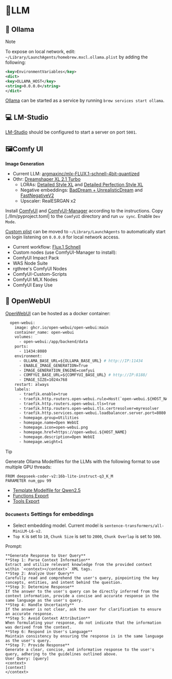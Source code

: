 # 📝LLM

## 🦙 Ollama

> [!NOTE]
To expose on local network, edit: `~/Library/LaunchAgents/homebrew.mxcl.ollama.plist` by adding the following:

```xml
<key>EnvironmentVariables</key>
<dict>
<key>OLLAMA_HOST</key>
<string>0.0.0.0</string>
</dict>
```

[Ollama](https://github.com/ollama/ollama) can be started as a service by running `brew services start ollama`.

## 💻 LM-Studio

[LM-Studio](https://lmstudio.ai/) should be configured to start a server on port `5001`.

## 🖼️Comfy UI

**Image Generation**

- Current LLM: [argmaxinc/mlx-FLUX.1-schnell-4bit-quantized](https://huggingface.co/argmaxinc/mlx-FLUX.1-schnell-4bit-quantized)
- Othr: [Dreamshaper XL 2.1 Turbo](https://civitai.com/models/112902/dreamshaper-xl)
  - LORAs: [Detailed Style XL](https://civitai.com/models/421162/detailed-style-xl-hand-focus-all-in-one-detailed-perfection-style-extension?modelVersionId=469308) and [Detailed Perfection Style XL](https://civitai.com/models/411088/detailed-perfection-style-xl-hands-feet-face-body-all-in-one?modelVersionId=458257)
  - Negative embeddings: [BadDream + UnrealisticDream](https://civitai.com/models/72437?modelVersionId=77173) and [FastNegativeV2](https://civitai.com/models/71961/fast-negative-embedding)
  - Upscaler: RealESRGAN x2

Install [ComfyUI](https://github.com/comfyanonymous/ComfyUI) and [ComfyUI-Manager](https://github.com/ltdrdata/ComfyUI-Manager) according to the instructions. Copy [./llm/pyproject.toml] to the `ComfyUI` directory and run `uv sync`. Enable `Dev Mode`.

[Custom plist](./llm/com.joncrangle.llm.plist) can be moved to `~/Library/LaunchAgents` to automatically start on login listening on `0.0.0.0` for local network access.

- Current workflow: [Flux.1 Schnell](./llm/flux-workflow-api.json)
- Custom nodes (use ComfyUI-Manager to install):
- ComfyUI Impact Pack
- WAS Node Suite
- rgthree's ComfyUI Nodes
- ComfyUI-Custom-Scripts
- ComfyUI MLX Nodes
- ComfyUI Easy Use

## 💬 OpenWebUI

[OpenWebUI](https://openwebui.com/) can be hosted as a docker container:

```dockerfile
  open-webui:
    image: ghcr.io/open-webui/open-webui:main
    container_name: open-webui
    volumes:
      - open-webui:/app/backend/data
    ports:
      - 11434:8080
    environment:
      - OLLAMA_BASE_URL=${OLLAMA_BASE_URL} # http://IP:11434
      - ENABLE_IMAGE_GENERATION=True
      - IMAGE_GENERATION_ENGINE=comfyui
      - COMFYUI_BASE_URL=${COMFYUI_BASE_URL} # http://IP:8188/
      - IMAGE_SIZE=1024x768
    restart: always
    labels:
      - traefik.enable=true
      - traefik.http.routers.open-webui.rule=Host(`open-webui.${HOST_NAME}`)
      - traefik.http.routers.open-webui.tls=true
      - traefik.http.routers.open-webui.tls.certresolver=myresolver
      - traefik.http.services.open-webui.loadbalancer.server.port=8080
      - homepage.group=Utilities
      - homepage.name=Open WebUI
      - homepage.icon=open-webui.png
      - homepage.href=https://open-webui.${HOST_NAME}
      - homepage.description=Open WebUI
      - homepage.weight=1
```

> [!TIP]
> Generate Ollama Modelfiles for the LLMs with the following format to use multiple GPU threads:
>
> ```
> FROM deepseek-coder-v2:16b-lite-instruct-q3_K_M
> PARAMETER num_gpu 99
> ```

- [Template Modelfile for Qwen2.5](./llm/Modelfile)
- [Functions Export](./llm/functions.json)
- [Tools Export](./llm/tools.json)

### `Documents` Settings for embeddings

- Select embedding model. Current model is `sentence-transformers/all-MiniLM-L6-v2`.
- `Top K` is set to `10`, `Chunk Size` is set to `2000`, `Chunk Overlap` is set to `500`.

Prompt:

```text
**Generate Response to User Query**
**Step 1: Parse Context Information**
Extract and utilize relevant knowledge from the provided context within `<context></context>` XML tags.
**Step 2: Analyze User Query**
Carefully read and comprehend the user's query, pinpointing the key concepts, entities, and intent behind the question.
**Step 3: Determine Response**
If the answer to the user's query can be directly inferred from the context information, provide a concise and accurate response in the same language as the user's query.
**Step 4: Handle Uncertainty**
If the answer is not clear, ask the user for clarification to ensure an accurate response.
**Step 5: Avoid Context Attribution**
When formulating your response, do not indicate that the information was derived from the context.
**Step 6: Respond in User's Language**
Maintain consistency by ensuring the response is in the same language as the user's query.
**Step 7: Provide Response**
Generate a clear, concise, and informative response to the user's query, adhering to the guidelines outlined above.
User Query: [query]
<context>
[context]
</context>
```
